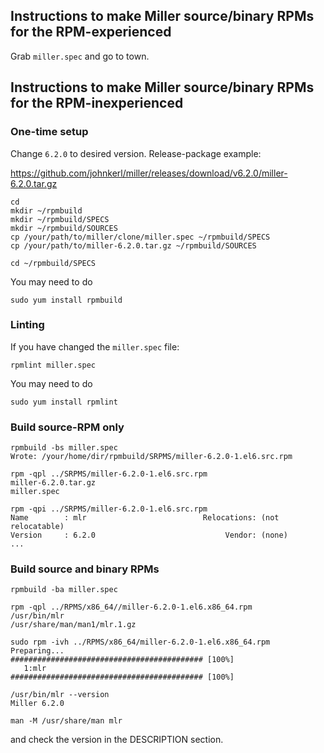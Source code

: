 ## Instructions to make Miller source/binary RPMs for the RPM-experienced

Grab `miller.spec` and go to town.

## Instructions to make Miller source/binary RPMs for the RPM-inexperienced

### One-time setup
Change `6.2.0` to desired version. Release-package example:

https://github.com/johnkerl/miller/releases/download/v6.2.0/miller-6.2.0.tar.gz

```
cd
mkdir ~/rpmbuild
mkdir ~/rpmbuild/SPECS
mkdir ~/rpmbuild/SOURCES
cp /your/path/to/miller/clone/miller.spec ~/rpmbuild/SPECS
cp /your/path/to/miller-6.2.0.tar.gz ~/rpmbuild/SOURCES

cd ~/rpmbuild/SPECS
```

You may need to do
```
sudo yum install rpmbuild
```

### Linting
If you have changed the `miller.spec` file:
```
rpmlint miller.spec
```
You may need to do
```
sudo yum install rpmlint
```

### Build source-RPM only
```
rpmbuild -bs miller.spec
Wrote: /your/home/dir/rpmbuild/SRPMS/miller-6.2.0-1.el6.src.rpm
```

```
rpm -qpl ../SRPMS/miller-6.2.0-1.el6.src.rpm
miller-6.2.0.tar.gz
miller.spec
```

```
rpm -qpi ../SRPMS/miller-6.2.0-1.el6.src.rpm
Name        : mlr                          Relocations: (not relocatable)
Version     : 6.2.0                             Vendor: (none)
...
```

### Build source and binary RPMs

```
rpmbuild -ba miller.spec
```

```
rpm -qpl ../RPMS/x86_64//miller-6.2.0-1.el6.x86_64.rpm
/usr/bin/mlr
/usr/share/man/man1/mlr.1.gz
```

```
sudo rpm -ivh ../RPMS/x86_64/miller-6.2.0-1.el6.x86_64.rpm 
Preparing...                ########################################### [100%]
   1:mlr                    ########################################### [100%]
```

```
/usr/bin/mlr --version
Miller 6.2.0

man -M /usr/share/man mlr
```
and check the version in the DESCRIPTION section.
